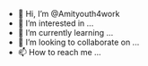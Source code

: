 - 👋 Hi, I’m @Amityouth4work
- 👀 I’m interested in ...
- 🌱 I’m currently learning ...
- 💞️ I’m looking to collaborate on ...
- 📫 How to reach me ...

<!---
Amityouth4work/Amityouth4work is a ✨ special ✨ repository because its `README.md` (this file) appears on your GitHub profile.
You can click the Preview link to take a look at your changes.
--->
